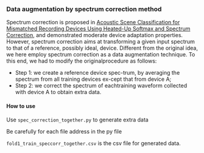 ### Data augmentation by spectrum correction method

Spectrum correction is proposed in [Acoustic Scene Classification for Mismatched Recording Devices Using Heated-Up Softmax and Spectrum Correction](https://ieeexplore.ieee.org/document/9053582),  and demonstrated moderate device  adaptation  properties.   However,  spectrum correction aims at transforming a given input spectrum to that of a reference, possibly ideal, device.  Different from the original idea, we here employ spectrum correction as a data augmentation technique. To this end, we had to modify the originalprocedure as follows:  
* Step 1: we create a reference device spec-trum, by averaging the spectrum from all training devices ex-cept that from device A; 
* Step 2: we correct the spectrum of eachtraining waveform collected with device A to obtain extra data.

#### How to use
Use `spec_correction_together.py` to generate extra data

Be carefully for each file address in the py file

`fold1_train_speccorr_together.csv` is the csv file for generated data. 
